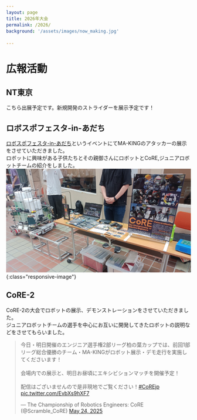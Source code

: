 ```yaml
---
layout: page
title: 2026年大会
permalink: /2026/
background: '/assets/images/now_making.jpg'

---
```

<link rel="stylesheet" href="{{ '/assets/css/style.css' | relative_url }}">

# 広報活動
## NT東京
こちら出展予定です。新規開発のストライダーを展示予定です！
## ロボスポフェスタ-in-あだち
[ロボスポフェスタ-in-あだち](https://robotic-sports.org/festa2025-adachi/)というイベントにてMA-KINGのアタッカーの展示をさせていただきました。  
ロボットに興味がある子供たちとその親御さんにロボットとCoRE,ジュニアロボットチームの紹介をしました。
![](/img/2026/robofes.jpg){:class="responsive-image"}  

## CoRE-2
CoRE-2の大会でロボットの展示、デモンストレーションをさせていただきました。  
ジュニアロボットチームの選手を中心にお互いに開発してきたロボットの説明などをさせてもらいました。  
<blockquote class="twitter-tweet"><p lang="ja" dir="ltr">今日・明日開催のエンジニア選手権2部リーグ柏の葉カップでは、前回1部リーグ総合優勝のチーム・MA-KINGがロボット展示・デモ走行を実施してくださいます！<br><br>会場内での展示と、明日お昼頃にエキシビションマッチを開催予定！<br><br>配信はございませんので是非現地でご覧ください！<a href="https://twitter.com/hashtag/CoREjp?src=hash&amp;ref_src=twsrc%5Etfw">#CoREjp</a> <a href="https://t.co/EvbXs9hXF7">pic.twitter.com/EvbXs9hXF7</a></p>&mdash; The Championship of Robotics Engineers: CoRE (@Scramble_CoRE) <a href="https://twitter.com/Scramble_CoRE/status/1926139064584953975?ref_src=twsrc%5Etfw">May 24, 2025</a></blockquote> <script async src="https://platform.twitter.com/widgets.js" charset="utf-8"></script>
